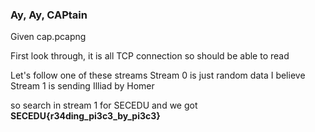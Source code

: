 ### Ay, Ay, CAPtain

Given cap.pcapng

First look through, it is all TCP connection so should be able to read

Let's follow one of these streams
Stream 0 is just random data I believe
Stream 1 is sending Illiad by Homer

so search in stream 1 for SECEDU and we got **SECEDU{r34ding_pi3c3_by_pi3c3}**